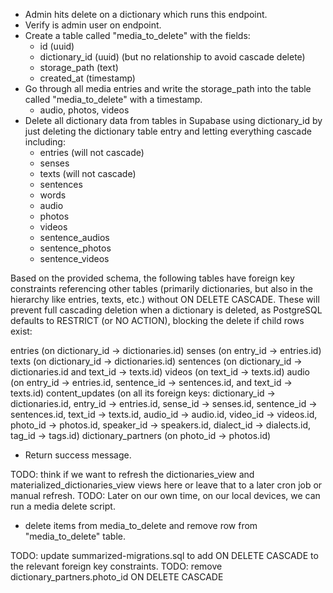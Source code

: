 - Admin hits delete on a dictionary which runs this endpoint.
- Verify is admin user on endpoint.
- Create a table called "media_to_delete" with the fields:
  - id (uuid)
  - dictionary_id (uuid) (but no relationship to avoid cascade delete)
  - storage_path (text)
  - created_at (timestamp)
- Go through all media entries and write the storage_path into the table called "media_to_delete" with a timestamp.
  - audio, photos, videos
- Delete all dictionary data from tables in Supabase using dictionary_id by just deleting the dictionary table entry and letting everything cascade including:
  - entries (will not cascade)
  - senses
  - texts (will not cascade)
  - sentences
  - words
  - audio
  - photos
  - videos
  - sentence_audios
  - sentence_photos
  - sentence_videos

Based on the provided schema, the following tables have foreign key constraints referencing other tables (primarily dictionaries, but also in the hierarchy like entries, texts, etc.) without ON DELETE CASCADE. These will prevent full cascading deletion when a dictionary is deleted, as PostgreSQL defaults to RESTRICT (or NO ACTION), blocking the delete if child rows exist:

entries (on dictionary_id → dictionaries.id)
senses (on entry_id → entries.id)
texts (on dictionary_id → dictionaries.id)
sentences (on dictionary_id → dictionaries.id and text_id → texts.id)
videos (on text_id → texts.id)
audio (on entry_id → entries.id, sentence_id → sentences.id, and text_id → texts.id)
content_updates (on all its foreign keys: dictionary_id → dictionaries.id, entry_id → entries.id, sense_id → senses.id, sentence_id → sentences.id, text_id → texts.id, audio_id → audio.id, video_id → videos.id, photo_id → photos.id, speaker_id → speakers.id, dialect_id → dialects.id, tag_id → tags.id)
dictionary_partners (on photo_id → photos.id)

- Return success message.

TODO: think if we want to refresh the dictionaries_view and materialized_dictionaries_view views here or leave that to a later cron job or manual refresh.
TODO: Later on our own time, on our local devices, we can run a media delete script.
- delete items from media_to_delete and remove row from "media_to_delete" table.

TODO: update summarized-migrations.sql to add ON DELETE CASCADE to the relevant foreign key constraints.
TODO: remove dictionary_partners.photo_id ON DELETE CASCADE
